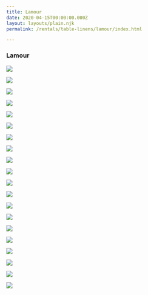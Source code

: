 ```yaml
---
title: Lamour
date: 2020-04-15T00:00:00.000Z
layout: layouts/plain.njk
permalink: /rentals/table-linens/lamour/index.html

---
```


### Lamour

<section class="grid-container" markdown="1">

<!-- <a title="black cirque" class="photo-overlay" href="/static/img/table-linens/09-Lamour/Lamoure-Black_Cirque.jpg">![](/static/img/table-linens/09-Lamour/Lamoure-Black_Cirque.jpg)</a> -->

<a title="black" class="photo-overlay" href="/static/img/table-linens/09-Lamour/Lamoure-Black.jpg">![](/static/img/table-linens/09-Lamour/Lamoure-Black.jpg)</a>

<a title="black niko" class="photo-overlay" href="/static/img/table-linens/09-Lamour/lamoure-blackniko.png">![](/static/img/table-linens/09-Lamour/lamoure-blackniko.png)</a>

<a title="brown niko" class="photo-overlay" href="/static/img/table-linens/09-Lamour/lamoure-brownniko.png">![](/static/img/table-linens/09-Lamour/lamoure-brownniko.png)</a>

<a title="celadon" class="photo-overlay" href="/static/img/table-linens/09-Lamour/Lamoure-Celadon.jpg">![](/static/img/table-linens/09-Lamour/Lamoure-Celadon.jpg)</a>

<a title="chocolate" class="photo-overlay" href="/static/img/table-linens/09-Lamour/Lamoure-Chocolate.jpg">![](/static/img/table-linens/09-Lamour/Lamoure-Chocolate.jpg)</a>

<a title="copper" class="photo-overlay" href="/static/img/table-linens/09-Lamour/Lamoure-Copper.jpg">![](/static/img/table-linens/09-Lamour/Lamoure-Copper.jpg)</a>

<a title="hunter green" class="photo-overlay" href="/static/img/table-linens/09-Lamour/Lamoure-Hunter-Green.jpg">![](/static/img/table-linens/09-Lamour/Lamoure-Hunter-Green.jpg)</a>

<a title="ivory" class="photo-overlay" href="/static/img/table-linens/09-Lamour/Lamoure-Ivory.jpg">![](/static/img/table-linens/09-Lamour/Lamoure-Ivory.jpg)</a>

<a title="lime" class="photo-overlay" href="/static/img/table-linens/09-Lamour/Lamoure-Lime.jpg">![](/static/img/table-linens/09-Lamour/Lamoure-Lime.jpg)</a>

<a title="navy" class="photo-overlay" href="/static/img/table-linens/09-Lamour/Lamoure-Navy.jpg">![](/static/img/table-linens/09-Lamour/Lamoure-Navy.jpg)</a>

<a title="oceana" class="photo-overlay" href="/static/img/table-linens/09-Lamour/Lamoure-Oceana.jpg">![](/static/img/table-linens/09-Lamour/Lamoure-Oceana.jpg)</a>

<a title="purple" class="photo-overlay" href="/static/img/table-linens/09-Lamour/Lamoure-Purple.jpg">![](/static/img/table-linens/09-Lamour/Lamoure-Purple.jpg)</a>

<a title="red" class="photo-overlay" href="/static/img/table-linens/09-Lamour/Lamoure-Red.jpg">![](/static/img/table-linens/09-Lamour/Lamoure-Red.jpg)</a>

<a title="taupe" class="photo-overlay" href="/static/img/table-linens/09-Lamour/Lamoure-Taupe.jpg">![](/static/img/table-linens/09-Lamour/Lamoure-Taupe.jpg)</a>

<a title="teal" class="photo-overlay" href="/static/img/table-linens/09-Lamour/Lamoure-Teal.jpg">![](/static/img/table-linens/09-Lamour/Lamoure-Teal.jpg)</a>

<a title="white" class="photo-overlay" href="/static/img/table-linens/09-Lamour/Lamoure-White.jpg">![](/static/img/table-linens/09-Lamour/Lamoure-White.jpg)</a>

<a title="avocado gatsby" class="photo-overlay" href="/static/img/table-linens/08-Lamour-Prints/2016LamourPrint-GatsbyEraAvocado-crop.jpg">![](/static/img/table-linens/08-Lamour-Prints/2016LamourPrint-GatsbyEraAvocado-crop.jpg)</a>

<a title="black gatsby" class="photo-overlay" href="/static/img/table-linens/08-Lamour-Prints/2016LamourPrint-GatsbyEraBlack-crop.jpg">![](/static/img/table-linens/08-Lamour-Prints/2016LamourPrint-GatsbyEraBlack-crop.jpg)</a>

<a title="red gatsby" class="photo-overlay" href="/static/img/table-linens/08-Lamour-Prints/2016LamourPrint-GatsbyEraRed-crop.jpg">![](/static/img/table-linens/08-Lamour-Prints/2016LamourPrint-GatsbyEraRed-crop.jpg)</a>

<a title="teal gatsby" class="photo-overlay" href="/static/img/table-linens/08-Lamour-Prints/2016LamourPrint-GatsbyEraTeal-crop.jpg">![](/static/img/table-linens/08-Lamour-Prints/2016LamourPrint-GatsbyEraTeal-crop.jpg)</a>

</section>
